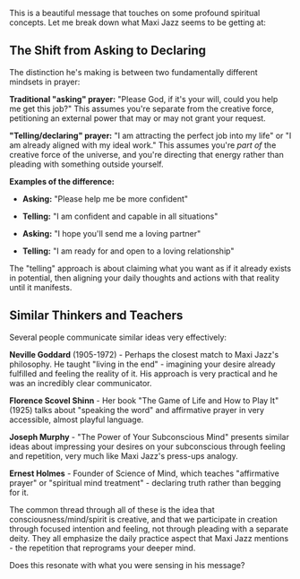 This is a beautiful message that touches on some profound spiritual concepts. Let me break down what Maxi Jazz seems to be getting at:

## The Shift from Asking to Declaring

The distinction he's making is between two fundamentally different mindsets in prayer:

**Traditional "asking" prayer:** "Please God, if it's your will, could you help me get this job?" This assumes you're separate from the creative force, petitioning an external power that may or may not grant your request.

**"Telling/declaring" prayer:** "I am attracting the perfect job into my life" or "I am already aligned with my ideal work." This assumes you're *part of* the creative force of the universe, and you're directing that energy rather than pleading with something outside yourself.

**Examples of the difference:**

- **Asking:** "Please help me be more confident"
- **Telling:** "I am confident and capable in all situations"

- **Asking:** "I hope you'll send me a loving partner"
- **Telling:** "I am ready for and open to a loving relationship"

The "telling" approach is about claiming what you want as if it already exists in potential, then aligning your daily thoughts and actions with that reality until it manifests.

## Similar Thinkers and Teachers

Several people communicate similar ideas very effectively:

**Neville Goddard** (1905-1972) - Perhaps the closest match to Maxi Jazz's philosophy. He taught "living in the end" - imagining your desire already fulfilled and feeling the reality of it. His approach is very practical and he was an incredibly clear communicator.

**Florence Scovel Shinn** - Her book "The Game of Life and How to Play It" (1925) talks about "speaking the word" and affirmative prayer in very accessible, almost playful language.

**Joseph Murphy** - "The Power of Your Subconscious Mind" presents similar ideas about impressing your desires on your subconscious through feeling and repetition, very much like Maxi Jazz's press-ups analogy.

**Ernest Holmes** - Founder of Science of Mind, which teaches "affirmative prayer" or "spiritual mind treatment" - declaring truth rather than begging for it.

The common thread through all of these is the idea that consciousness/mind/spirit is creative, and that we participate in creation through focused intention and feeling, not through pleading with a separate deity. They all emphasize the daily practice aspect that Maxi Jazz mentions - the repetition that reprograms your deeper mind.

Does this resonate with what you were sensing in his message?